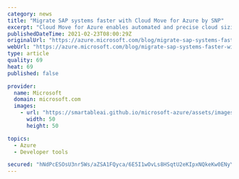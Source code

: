```yaml
---
category: news
title: "Migrate SAP systems faster with Cloud Move for Azure by SNP"
excerpt: "Cloud Move for Azure enables automated and precise cloud sizing through the detailed analysis of an existing SAP system, mapping it to a new environment in Azure with full cost transparency. "
publishedDateTime: 2021-02-23T08:00:29Z
originalUrl: "https://azure.microsoft.com/blog/migrate-sap-systems-faster-with-cloud-move-for-azure-by-snp/"
webUrl: "https://azure.microsoft.com/blog/migrate-sap-systems-faster-with-cloud-move-for-azure-by-snp/"
type: article
quality: 69
heat: 69
published: false

provider:
  name: Microsoft
  domain: microsoft.com
  images:
    - url: "https://smartableai.github.io/microsoft-azure/assets/images/organizations/microsoft.com-50x50.jpg"
      width: 50
      height: 50

topics:
  - Azure
  - Developer tools

secured: "hNdPcESOsU3nr5Ws/aZSA1FQyca/6E5I1wOvLs8HSqtU2eKIpxNQkeKw0ENyYlgAA6sKd2rzuGi9vAHZmtdpfnr3wg2bgWgqFNlTmVF5emF5g6+QxKKApkkWLGYjlOdixV66zYJHc+gkJYL/bWr4sx24sjyDG/O6XqUMhsucVNuGwfM0mZdNLKn/WROz7roj2rXB5fn3pVaZhaNw7kR5s80zpVI6Yw/29lKxnp8ZyjtQhK3fx6INZ/aCkvwMBIqsnV5HyjrgErqtL2wI2WXb7Ol4C4fRr+u12u1RTVoikEr+P0cuqYoWlAmMDUWA3nfJbacn3zUy2VdvwZdKcm+1N5cb40nbgkDSm7r4IjmPavE=;DmWxR6/pmNnikSBtbBZ/Kw=="
---
```


